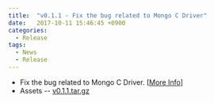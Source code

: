 ```yaml
---
title:  "v0.1.1 - Fix the bug related to Mongo C Driver"
date:   2017-10-11 15:46:45 +0900
categories:
  - Release
tags:
  - News
  - Release
---
```


- Fix the bug related to Mongo C Driver. [[More Info](https://github.com/open5gs/open5gs/commit/4245502ae287df9c457621b3f4cccb519c4d4878)]
- Assets -- [v0.1.1.tar.gz](https://github.com/open5gs/open5gs/archive/v0.1.1.tar.gz)
